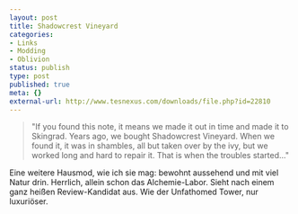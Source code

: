 ```yaml
---
layout: post
title: Shadowcrest Vineyard
categories:
- Links
- Modding
- Oblivion
status: publish
type: post
published: true
meta: {}
external-url: http://www.tesnexus.com/downloads/file.php?id=22810
---
```

<blockquote>"If you found this note, it means we made it out in time and made it to Skingrad. Years ago, we bought Shadowcrest 
Vineyard. When we found it, it was in shambles, all but taken over by the ivy, but we worked long and hard to 
repair it. That is when the troubles started..."</blockquote>

Eine weitere Hausmod, wie ich sie mag: bewohnt aussehend und mit viel Natur drin. Herrlich, allein schon das Alchemie-Labor. Sieht nach einem ganz heißen Review-Kandidat aus. Wie der Unfathomed Tower, nur luxuriöser. 
